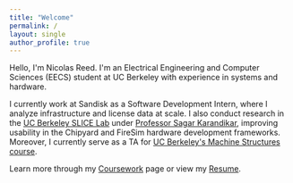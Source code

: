 ```yaml
---
title: "Welcome"
permalink: /
layout: single
author_profile: true
---
```


Hello, I'm Nicolas Reed. I'm an Electrical Engineering and Computer Sciences (EECS) student at UC Berkeley with experience in systems and hardware.

I currently work at Sandisk as a Software Development Intern, where I analyze infrastructure and license data at scale. I also conduct research in the [UC Berkeley SLICE Lab](https://slice.eecs.berkeley.edu/) under [Professor Sagar Karandikar](https://sagark.org/), improving usability in the Chipyard and FireSim hardware development frameworks. Moreover, I currently serve as a TA for [UC Berkeley's Machine Structures course](https://cs61c.org/).

Learn more through my [Coursework](/coursework/) page or view my [Resume](https://github.com/reed-nicolas/reed-nicolas.github.io/blob/master/assets/pdfs/resume.pdf). 
